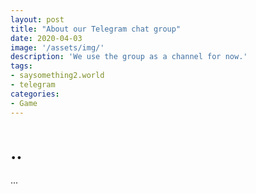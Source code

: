 ```yaml
---
layout: post
title: "About our Telegram chat group"
date: 2020-04-03
image: '/assets/img/'
description: 'We use the group as a channel for now.'
tags:
- saysomething2.world
- telegram
categories:
- Game
---
```


# ..

...


